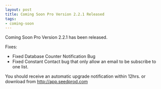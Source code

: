 ```yaml
--- 
layout: post
title: Coming Soon Pro Version 2.2.1 Released
tags: 
- coming-soon
---
```


Coming Soon Pro Version 2.2.1 has been released.

Fixes:
*	Fixed Database Counter Notification Bug
*	Fixed Constant Contact bug that only allow an email to be subscribe to one list.


You should receive an automatic upgrade notification within 12hrs. or download from http://app.seedprod.com